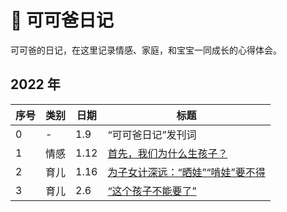 # 👶 可可爸日记

可可爸的日记，在这里记录情感、家庭，和宝宝一同成长的心得体会。

## 2022 年

| 序号 | 类别 | 日期 | 标题                                                  |
| ---- | ---- | ---- | ----------------------------------------------------- |
| 0    | -    | 1.9  | “可可爸日记”发刊词                                    |
| 1    | 情感 | 1.12 | [首先，我们为什么生孩子？](/kekeba/2022/0112)         |
| 2    | 育儿 | 1.16 | [为子女计深远：“晒娃”“啃娃”要不得](/kekeba/2022/0116) |
| 3    | 育儿 | 2.6  | [“这个孩子不能要了”](/kekeba/2022/0206)               |
